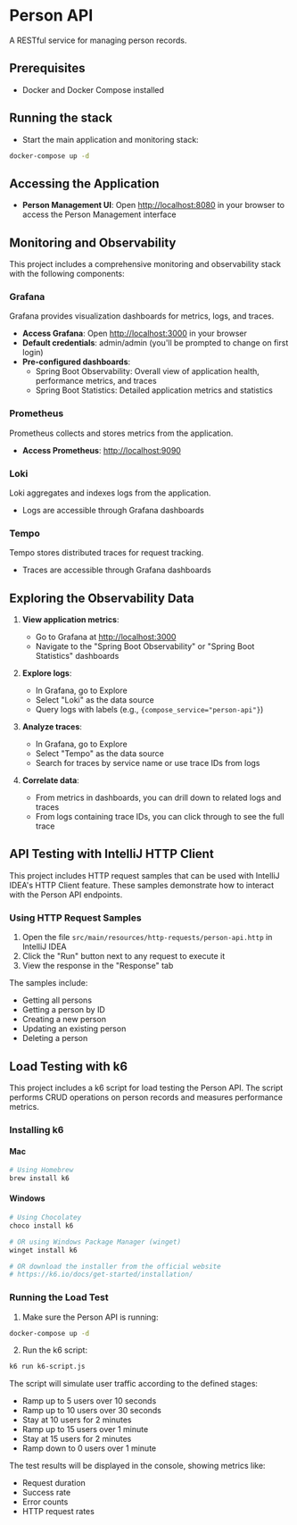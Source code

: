 # Person API

A RESTful service for managing person records.

## Prerequisites

- Docker and Docker Compose installed

## Running the stack

- Start the main application and monitoring stack:

```bash
docker-compose up -d
```

## Accessing the Application

- **Person Management UI**: Open [http://localhost:8080](http://localhost:8080) in your browser to access the Person
  Management interface

## Monitoring and Observability

This project includes a comprehensive monitoring and observability stack with the following components:

### Grafana

Grafana provides visualization dashboards for metrics, logs, and traces.

- **Access Grafana**: Open [http://localhost:3000](http://localhost:3000) in your browser
- **Default credentials**: admin/admin (you'll be prompted to change on first login)
- **Pre-configured dashboards**:
    - Spring Boot Observability: Overall view of application health, performance metrics, and traces
    - Spring Boot Statistics: Detailed application metrics and statistics

### Prometheus

Prometheus collects and stores metrics from the application.

- **Access Prometheus**: [http://localhost:9090](http://localhost:9090)

### Loki

Loki aggregates and indexes logs from the application.

- Logs are accessible through Grafana dashboards

### Tempo

Tempo stores distributed traces for request tracking.

- Traces are accessible through Grafana dashboards

## Exploring the Observability Data

1. **View application metrics**:
    - Go to Grafana at [http://localhost:3000](http://localhost:3000)
    - Navigate to the "Spring Boot Observability" or "Spring Boot Statistics" dashboards

2. **Explore logs**:
    - In Grafana, go to Explore
    - Select "Loki" as the data source
    - Query logs with labels (e.g., `{compose_service="person-api"}`)

3. **Analyze traces**:
    - In Grafana, go to Explore
    - Select "Tempo" as the data source
    - Search for traces by service name or use trace IDs from logs

4. **Correlate data**:
    - From metrics in dashboards, you can drill down to related logs and traces
    - From logs containing trace IDs, you can click through to see the full trace

## API Testing with IntelliJ HTTP Client

This project includes HTTP request samples that can be used with IntelliJ IDEA's HTTP Client feature. These samples
demonstrate how to interact with the Person API endpoints.

### Using HTTP Request Samples

1. Open the file `src/main/resources/http-requests/person-api.http` in IntelliJ IDEA
2. Click the "Run" button next to any request to execute it
3. View the response in the "Response" tab

The samples include:

- Getting all persons
- Getting a person by ID
- Creating a new person
- Updating an existing person
- Deleting a person

## Load Testing with k6

This project includes a k6 script for load testing the Person API. The script performs CRUD operations on person records
and measures performance metrics.

### Installing k6

#### Mac

```bash
# Using Homebrew
brew install k6
```

#### Windows

```powershell
# Using Chocolatey
choco install k6

# OR using Windows Package Manager (winget)
winget install k6

# OR download the installer from the official website
# https://k6.io/docs/get-started/installation/
```

### Running the Load Test

1. Make sure the Person API is running:

```bash
docker-compose up -d
```

2. Run the k6 script:

```bash
k6 run k6-script.js
```

The script will simulate user traffic according to the defined stages:

- Ramp up to 5 users over 10 seconds
- Ramp up to 10 users over 30 seconds
- Stay at 10 users for 2 minutes
- Ramp up to 15 users over 1 minute
- Stay at 15 users for 2 minutes
- Ramp down to 0 users over 1 minute

The test results will be displayed in the console, showing metrics like:

- Request duration
- Success rate
- Error counts
- HTTP request rates

